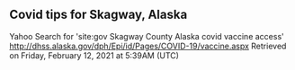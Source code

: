 ## Covid tips for Skagway, Alaska

Yahoo Search for 'site:gov Skagway County Alaska covid vaccine access'
http://dhss.alaska.gov/dph/Epi/id/Pages/COVID-19/vaccine.aspx
Retrieved on Friday, February 12, 2021 at 5:39AM (UTC)